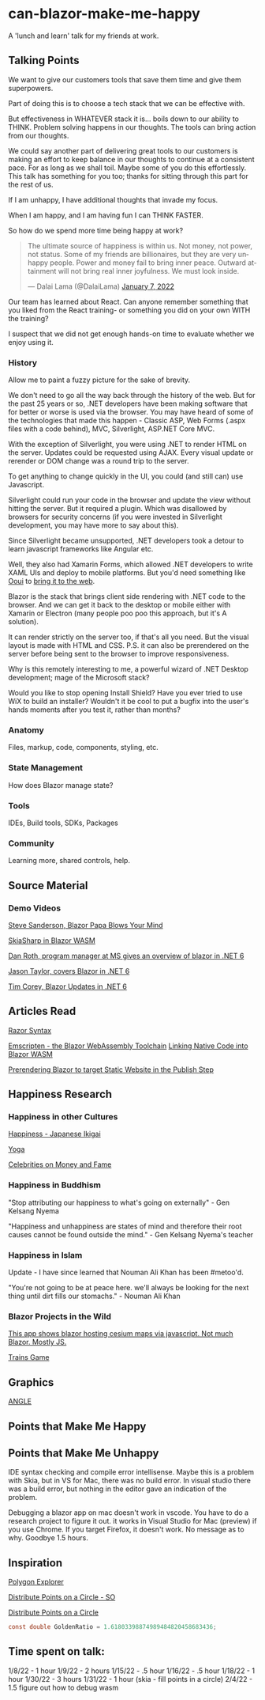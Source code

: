 # can-blazor-make-me-happy

A 'lunch and learn' talk for my friends at work.

## Talking Points

We want to give our customers tools that save them time and give them superpowers.

Part of doing this is to choose a tech stack that we can be effective with.

But effectiveness in WHATEVER stack it is... boils down to our ability to THINK. Problem solving happens in our thoughts. The tools can bring action from our thoughts.

We could say another part of delivering great tools to our customers is making an effort to keep balance in our thoughts to continue at a consistent pace. For as long as we shall toil. Maybe some of you do this effortlessly. This talk has something for you too; thanks for sitting through this part for the rest of us.

If I am unhappy, I have additional thoughts that invade my focus.

When I am happy, and I am having fun I can THINK FASTER.

So how do we spend more time being happy at work?

<blockquote class="twitter-tweet" data-partner="tweetdeck"><p lang="en" dir="ltr">The ultimate source of happiness is within us. Not money, not power, not status. Some of my friends are billionaires, but they are very unhappy people. Power and money fail to bring inner peace. Outward attainment will not bring real inner joyfulness. We must look inside.</p>&mdash; Dalai Lama (@DalaiLama) <a href="https://twitter.com/DalaiLama/status/1479385216561004548?ref_src=twsrc%5Etfw">January 7, 2022</a></blockquote>
<script async src="https://platform.twitter.com/widgets.js" charset="utf-8"></script>


Our team has learned about React. Can anyone remember something that you liked from the React training- or something you did on your own WITH the training?

I suspect that we did not get enough hands-on time to evaluate whether we enjoy using it.

### History

Allow me to paint a fuzzy picture for the sake of brevity.

We don't need to go all the way back through the history of the web. But for the past 25 years or so, .NET developers have been making software that for better or worse is used via the browser. You may have heard of some of the technologies that made this happen - Classic ASP, Web Forms (.aspx files with a code behind), MVC, Silverlight, ASP.NET Core MVC.

With the exception of Silverlight, you were using .NET to render HTML on the server. Updates could be requested using AJAX. Every visual update or rerender or DOM change was a round trip to the server.

To get anything to change quickly in the UI, you could (and still can) use Javascript.

Silverlight could run your code in the browser and update the view without hitting the server. But it required a plugin. Which was disallowed by browsers for security concerns (if you were invested in Silverlight development, you may have more to say about this).

Since Silverlight became unsupported, .NET developers took a detour to learn javascript frameworks like Angular etc.

Well, they also had Xamarin Forms, which allowed .NET developers to write XAML UIs and deploy to mobile platforms. But you'd need something like [Ooui](https://github.com/praeclarum/Ooui) to [bring it to the web](https://s3.amazonaws.com/praeclarum.org/wasm/index.html).

Blazor is the stack that brings client side rendering with .NET code to the browser. And we can get it back to the desktop or mobile either with Xamarin or Electron (many people poo poo this approach, but it's A solution).

It can render strictly on the server too, if that's all you need. But the visual layout is made with HTML and CSS. P.S. it can also be prerendered on the server before being sent to the browser to improve responsiveness.

Why is this remotely interesting to me, a powerful wizard of .NET Desktop development; mage of the Microsoft stack?

Would you like to stop opening Install Shield? Have you ever tried to use WiX to build an installer? Wouldn't it be cool to put a bugfix into the user's hands moments after you test it, rather than months?

### Anatomy

Files, markup, code, components, styling, etc.

### State Management

How does Blazor manage state?

### Tools

IDEs, Build tools, SDKs, Packages

### Community

Learning more, shared controls, help.

## Source Material

### Demo Videos

[Steve Sanderson, Blazor Papa Blows Your Mind](https://youtu.be/kesUNeBZ1Os)

[SkiaSharp in Blazor WASM](https://www.youtube.com/watch?v=lVWQkpcVEWQ&list=PLdo4fOcmZ0oX-DBuRG4u58ZTAJgBAeQ-t&index=2)

[Dan Roth, program manager at MS gives an overview of blazor in .NET 6](https://youtu.be/GKu-vRxOWr8)

[Jason Taylor, covers Blazor in .NET 6](https://youtu.be/lRYrhj9lwQk)

[Tim Corey, Blazor Updates in .NET 6](https://youtu.be/wT9EOfLghlY)

## Articles Read

[Razor Syntax](https://docs.microsoft.com/en-us/aspnet/core/mvc/views/razor?view=aspnetcore-6.0)

[Emscripten - the Blazor WebAssembly Toolchain](https://emscripten.org)
[Linking Native Code into Blazor WASM](https://visualstudiomagazine.com/articles/2021/10/15/aspnet-update.aspx)

[Prerendering Blazor to target Static Website in the Publish Step](https://dev.to/j_sakamoto/pre-render-blazor-webassembly-on-static-web-hosting-at-publishing-time-50d8)

## Happiness Research

### Happiness in other Cultures

[Happiness - Japanese Ikigai](https://youtu.be/Zxj3P0enJNQ?t=337)

[Yoga](https://youtu.be/akvENoujVEY)

[Celebrities on Money and Fame](https://youtu.be/KqtRTc3VYq4)

### Happiness in Buddhism

"Stop attributing our happiness to what's going on externally" - Gen Kelsang Nyema

"Happiness and unhappiness are states of mind and therefore their root causes cannot be found outside the mind." - Gen Kelsang Nyema's teacher

### Happiness in Islam

Update - I have since learned that Nouman Ali Khan has been #metoo'd.

"You're not going to be at peace here. we'll always be looking for the next thing until dirt fills our stomachs." - Nouman Ali Khan

### Blazor Projects in the Wild

[This app shows blazor hosting cesium maps via javascript. Not much Blazor. Mostly JS.](https://github.com/HyunSeongKil/CesiumBlazorWasm/blob/master/wwwroot/index.html)

[Trains Game](https://wengier.com/Trains.NET/)


## Graphics

[ANGLE](https://chromium.googlesource.com/angle/angle/+/main/README.md)

## Points that Make Me Happy

## Points that Make Me Unhappy

IDE syntax checking and compile error intellisense. Maybe this is a problem with Skia, but in VS for Mac, there was no build error. In visual studio there was a build error, but nothing in the editor gave an indication of the problem.

Debugging a blazor app on mac doesn't work in vscode. You have to do a research project to figure it out. it works in Visual Studio for Mac (preview) if you use Chrome. If you target Firefox, it doesn't work. No message as to why. Goodbye 1.5 hours.

## Inspiration

[Polygon Explorer](https://www.visnos.com/demos/polygon-explorer)

[Distribute Points on a Circle - SO](https://stackoverflow.com/questions/28567166/uniformly-distribute-x-points-inside-a-circle)

[Distribute Points on a Circle](https://www.wolframcloud.com/objects/demonstrations/SunflowerSeedArrangements-source.nb)

```csharp
const double GoldenRatio = 1.61803398874989484820458683436;
```

## Time spent on talk:

1/8/22 - 1 hour
1/9/22 - 2 hours
1/15/22 - .5 hour
1/16/22 - .5 hour
1/18/22 - 1 hour
1/30/22 - 3 hours
1/31/22 - 1 hour (skia - fill points in a circle)
2/4/22 - 1.5 figure out how to debug wasm
